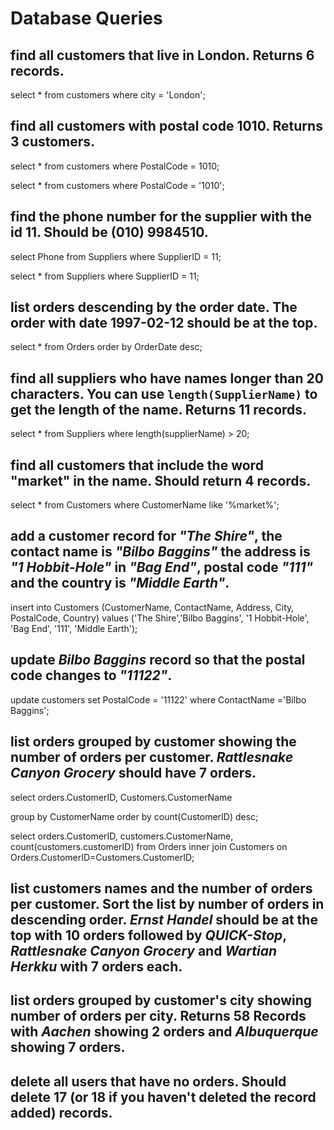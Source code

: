 # Database Queries

## find all customers that live in London. Returns 6 records.

select * from customers
where city = 'London';

## find all customers with postal code 1010. Returns 3 customers.

select * from customers
where PostalCode = 1010;

select * from customers
where PostalCode = '1010';

## find the phone number for the supplier with the id 11. Should be (010) 9984510.

select Phone from Suppliers
where SupplierID = 11;

select * from Suppliers
where SupplierID = 11;

## list orders descending by the order date. The order with date 1997-02-12 should be at the top.

select * from Orders
order by OrderDate desc;

## find all suppliers who have names longer than 20 characters. You can use `length(SupplierName)` to get the length of the name. Returns 11 records.

select * from Suppliers
where length(supplierName) > 20;


## find all customers that include the word "market" in the name. Should return 4 records.

select * from Customers
where CustomerName like '%market%';

## add a customer record for _"The Shire"_, the contact name is _"Bilbo Baggins"_ the address is _"1 Hobbit-Hole"_ in _"Bag End"_, postal code _"111"_ and the country is _"Middle Earth"_.

insert into Customers (CustomerName, ContactName, Address, City, PostalCode, Country)
values ('The Shire','Bilbo Baggins', '1 Hobbit-Hole', 'Bag End', '111', 'Middle Earth');

## update _Bilbo Baggins_ record so that the postal code changes to _"11122"_.

update customers
set PostalCode = '11122'
where ContactName ='Bilbo Baggins';

## list orders grouped by customer showing the number of orders per customer. _Rattlesnake Canyon Grocery_ should have 7 orders.

select orders.CustomerID, Customers.CustomerName


group by CustomerName
order by count(CustomerID) desc;

select orders.CustomerID, customers.CustomerName, count(customers.customerID)
from Orders
inner join Customers
on Orders.CustomerID=Customers.CustomerID;



## list customers names and the number of orders per customer. Sort the list by number of orders in descending order. _Ernst Handel_ should be at the top with 10 orders followed by _QUICK-Stop_, _Rattlesnake Canyon Grocery_ and _Wartian Herkku_ with 7 orders each.

## list orders grouped by customer's city showing number of orders per city. Returns 58 Records with _Aachen_ showing 2 orders and _Albuquerque_ showing 7 orders.

## delete all users that have no orders. Should delete 17 (or 18 if you haven't deleted the record added) records.
